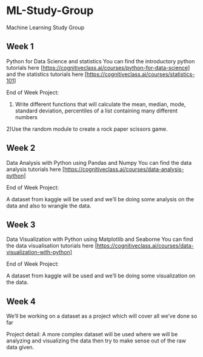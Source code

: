 # ML-Study-Group
Machine Learning Study Group

## Week 1

Python for Data Science and statistics
You can find the  introductory python tutorials here [https://cognitiveclass.ai/courses/python-for-data-science] and the statistics tutorials here [https://cognitiveclass.ai/courses/statistics-101]

End of Week Project:

1) Write different functions that will calculate the mean, median, mode, standard deviation, percentiles of a list containing many different numbers

2)Use the random module to create a rock paper scissors game.

## Week 2

Data Analysis with Python using Pandas and Numpy
You can find the data analysis tutorials here [https://cognitiveclass.ai/courses/data-analysis-python]

End of Week Project:

A dataset from kaggle will be used and we’ll be doing some analysis on the data and also to wrangle the data.

## Week 3

Data Visualization with Python using  Matplotlib and Seaborne
You can find the data visualisation tutorials here [https://cognitiveclass.ai/courses/data-visualization-with-python]

End of Week Project:

A dataset from kaggle will be used and we’ll be doing some visualization on the data.

## Week 4

We’ll be working on a dataset as a project which will cover all we’ve done so far  

Project detail:  A more complex dataset will be used where we will be analyzing and visualizing the data then try to make sense out of the raw data given.
